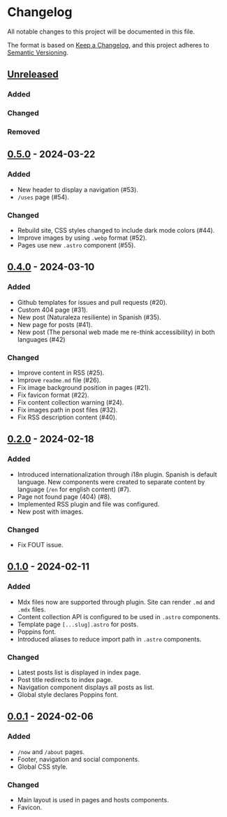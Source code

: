 # Changelog

All notable changes to this project will be documented in this file.

The format is based on [Keep a Changelog](https://keepachangelog.com/en/1.1.0/),
and this project adheres to [Semantic Versioning](https://semver.org/spec/v2.0.0.html).

## [Unreleased]

### Added

### Changed

### Removed

## [0.5.0] - 2024-03-22

### Added

- New header to display a navigation (#53).
- `/uses` page (#54).

### Changed

- Rebuild site, CSS styles changed to include dark mode colors (#44).
- Improve images by using `.webp` format (#52).
- Pages use new `.astro` component (#55).

## [0.4.0] - 2024-03-10

### Added

- Github templates for issues and pull requests (#20).
- Custom 404 page (#31).
- New post (Naturaleza resiliente) in Spanish (#35).
- New page for posts (#41).
- New post (The personal web made me re-think accessibility) in both languages (#42)

### Changed

- Improve content in RSS (#25).
- Improve `readme.md` file (#26).
- Fix image background position in pages (#21).
- Fix favicon format (#22).
- Fix content collection warning (#24).
- Fix images path in post files (#32).
- Fix RSS description content (#40).

## [0.2.0] - 2024-02-18

### Added

- Introduced internationalization through i18n plugin. Spanish is default language. New components were created to separate content by language (`/en` for english content) (#7).
- Page not found page (404) (#8).
- Implemented RSS plugin and file was configured.
- New post with images.

### Changed

- Fix FOUT issue.

## [0.1.0] - 2024-02-11

### Added

- Mdx files now are supported through plugin. Site can render `.md` and `.mdx` files.
- Content collection API is configured to be used in `.astro` components.
- Template page `[...slug].astro` for posts.
- Poppins font.
- Introduced aliases to reduce import path in `.astro` components.

### Changed

- Latest posts list is displayed in index page.
- Post title redirects to index page.
- Navigation component displays all posts as list.
- Global style declares Poppins font.

## [0.0.1] - 2024-02-06

### Added

- `/now` and `/about` pages.
- Footer, navigation and social components.
- Global CSS style.

### Changed

- Main layout is used in pages and hosts components.
- Favicon.

[unreleased]: https://github.com/IsTheMartin/mrtnmrls/compare/v0.5.0...HEAD
[0.5.0]: https://github.com/IsTheMartin/mrtnmrls/compare/v0.4.0...v0.5.0
[0.4.0]: https://github.com/IsTheMartin/mrtnmrls/compare/v0.2.0...v0.4.0
[0.2.0]: https://github.com/IsTheMartin/mrtnmrls/compare/v0.1.0...v0.2.0
[0.1.0]: https://github.com/IsTheMartin/mrtnmrls/compare/v0.0.1...v0.1.0
[0.0.1]: https://github.com/IsTheMartin/mrtnmrls/releases/tag/v0.0.1